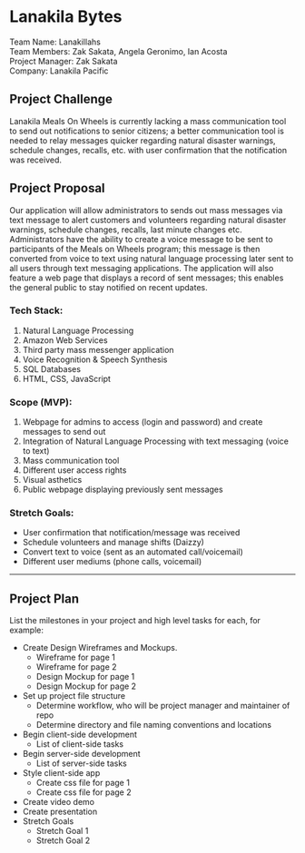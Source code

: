 # Lanakila Bytes
Team Name: Lanakillahs <br/>
Team Members: Zak Sakata, Angela Geronimo, Ian Acosta <br/>
Project Manager: Zak Sakata <br/>
Company: Lanakila Pacific

## Project Challenge
Lanakila Meals On Wheels is currently lacking a mass communication tool to send out notifications to senior citizens; a better communication tool is needed to relay messages quicker regarding natural disaster warnings, schedule changes, recalls, etc. with user confirmation that the notification was received. 

## Project Proposal
Our application will allow administrators to sends out mass messages via text message to alert customers and volunteers regarding natural disaster warnings, schedule changes, recalls, last minute changes etc. Administrators have the ability to create a voice message to be sent to participants of the Meals on Wheels program; this message is then converted from voice to text using natural language processing later sent to all users through text messaging applications. The application will also feature a web page that displays a record of sent messages; this enables the general public to stay notified on recent updates.

### Tech Stack:
1) Natural Language Processing
2) Amazon Web Services
3) Third party mass messenger application
4) Voice Recognition & Speech Synthesis
5) SQL Databases
6) HTML, CSS, JavaScript

### Scope (MVP):
1) Webpage for admins to access (login and password) and create messages to send out
2) Integration of Natural Language Processing with text messaging (voice to text)
3) Mass communication tool
4) Different user access rights
5) Visual asthetics
6) Public webpage displaying previously sent messages

### Stretch Goals:
- User confirmation that notification/message was received 
- Schedule volunteers and manage shifts (Daizzy)
- Convert text to voice (sent as an automated call/voicemail)
- Different user mediums (phone calls, voicemail)

<hr/>

## Project Plan
List the milestones in your project and high level tasks for each, for example:
- Create Design Wireframes and Mockups.
    - Wireframe for page 1
    - Wireframe for page 2
    - Design Mockup for page 1
    - Design Mockup for page 2
- Set up project file structure
    - Determine workflow, who will be project manager and maintainer of repo
    - Determine directory and file naming conventions and locations
- Begin client-side development
    - List of client-side tasks
- Begin server-side development
    - List of server-side tasks
- Style client-side app
    - Create css file for page 1
    - Create css file for page 2
- Create video demo
- Create presentation
- Stretch Goals 
    - Stretch Goal 1
    - Stretch Goal 2


